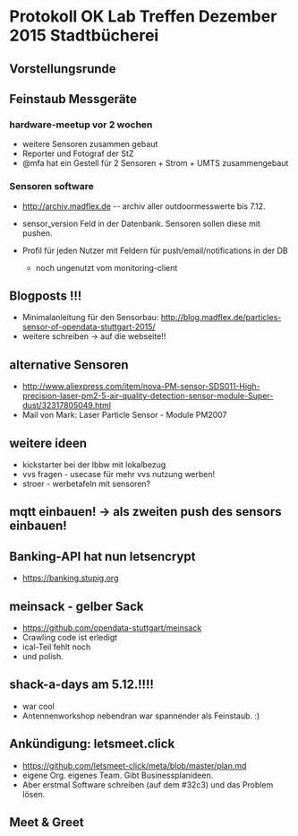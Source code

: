 # Protokoll OK Lab Treffen Dezember 2015 Stadtbücherei

## Vorstellungsrunde

## Feinstaub Messgeräte

### hardware-meetup vor 2 wochen

- weitere Sensoren zusammen gebaut
- Reporter und Fotograf der StZ
- @mfa hat ein Gestell für 2 Sensoren + Strom + UMTS zusammengebaut

### Sensoren software

- http://archiv.madflex.de -- archiv aller outdoormesswerte bis 7.12.
- sensor_version Feld in der Datenbank. Sensoren sollen diese mit pushen.
- Profil für jeden Nutzer mit Feldern für push/email/notifications in der DB

  - noch ungenutzt vom monitoring-client

## Blogposts !!!

- Minimalanleitung für den Sensorbau: http://blog.madflex.de/particles-sensor-of-opendata-stuttgart-2015/
- weitere schreiben -> auf die webseite!!

## alternative Sensoren

- http://www.aliexpress.com/item/nova-PM-sensor-SDS011-High-precision-laser-pm2-5-air-quality-detection-sensor-module-Super-dust/32317805049.html
- Mail von Mark: Laser Particle Sensor - Module PM2007


## weitere ideen

- kickstarter bei der lbbw mit lokalbezug
- vvs fragen - usecase für mehr vvs nutzung werben!
- stroer - werbetafeln mit sensoren?

## mqtt einbauen! -> als zweiten push des sensors einbauen!


## Banking-API hat nun letsencrypt

- https://banking.stupig.org

## meinsack - gelber Sack

- https://github.com/opendata-stuttgart/meinsack
- Crawling code ist erledigt
- ical-Teil fehlt noch
- und polish.

## shack-a-days am 5.12.!!!!

- war cool
- Antennenworkshop nebendran war spannender als Feinstaub. :)

## Ankündigung: letsmeet.click

- https://github.com/letsmeet-click/meta/blob/master/plan.md
- eigene Org. eigenes Team. Gibt Businessplanideen.
- Aber erstmal Software schreiben (auf dem #32c3) und das Problem lösen.

## Meet & Greet
